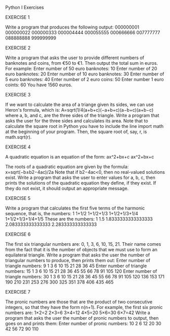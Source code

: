 Python I Exercises

EXERCISE 1

Write a program that produces the following output:
000000001
000000022
000000333
000004444
000055555
000666666
007777777
088888888
999999999


EXERCISE 2

Write a program that asks the user to provide different numbers of banknotes and coins, from €50 to €1. Then output the total sum in euros. For example:
Enter number of 50 euro banknotes: 10
Enter number of 20 euro banknotes: 20
Enter number of 10 euro banknotes: 30
Enter number of 5 euro banknotes: 40
Enter number of 2 euro coins: 50
Enter number 1 euro coints: 60
You have 1560 euros.


EXERCISE 3

If we want to calculate the area of a triange given its sides, we can use Heron's formula, which is:
A=sqrt(1/4(a+b+c)(−a+b+c)(a−b+c)(a+b−c)
where  a,  b, and  c, are the three sides of the triangle. Write a program that asks the user for the three sides and calculates its area. 
Note that to calculate the square root in Python you have to include the line
import math
at the beginning of your program. Then, the square root of, say, r, is math.sqrt(r).
        
        
EXERCISE 4
        
A quadratic equation is an equation of the form:
ax^2+bx+c
ax^2+bx+c
 
The roots of a quadratic equation are given by the formula:
x=sqrt(−b±b2−4ac)/2a
Note that if  b2−4ac<0, then no real-valued solutions exist. Write a program that asks the user to enter values for  a,  b,  c, then prints the solutions of the quadratic equation they define, if they exist. 
If they do not exist, it should output an appropriate message.
        
        
EXERCISE 5
        
Write a program that calculates the first five terms of the harmonic sequence, that is, the numbers:
                                1
                              1+1/2
                            1+1/2+1/3
                          1+1/2+1/3+1/4
                        1+1/2+1/3+1/4+1/5
These are the numbers:
1
1.5
1.8333333333333333
2.083333333333333
2.283333333333333
        
        
EXERCISE 6
 
The first six triangular numbers are: 0, 1, 3, 6, 10, 15, 21. Their name comes from the fact that it is the number of objects that we must use to form an equilateral triangle. 
Write a program that asks the user the number of triangular numbers to produce, then prints them out:
Enter number of triangle numbers: 9
1 3 6 10 15 21 28 36 45
Enter number of triangle numbers: 15
1 3 6 10 15 21 28 36 45 55 66 78 91 105 120
Enter number of triangle numbers: 30
1 3 6 10 15 21 28 36 45 55 66 78 91 105 120 136 153 171 190 210 231 253 276 300 325 351 378 406 435 465
        
        
EXERCISE 7
        
The pronic numbers are those that are the product of two consecutive integers, so that they have the form  n(n+1). For example, the first six pronic numbers are:
1×2=2
2×3=6
3×4=12
4×5=20
5×6=30
6×7=42
Write a program that asks the user the number of pronic numbers to output, then goes on and prints them:
Enter number of pronic numbers: 10
2 6 12 20 30 42 56 72 90 110
